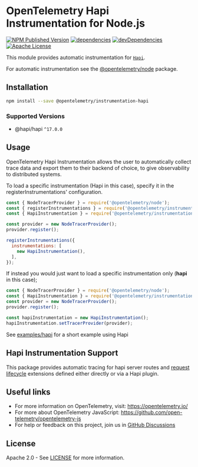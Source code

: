 # OpenTelemetry Hapi Instrumentation for Node.js

[![NPM Published Version][npm-img]][npm-url]
[![dependencies][dependencies-image]][dependencies-url]
[![devDependencies][devDependencies-image]][devDependencies-url]
[![Apache License][license-image]][license-image]

This module provides automatic instrumentation for [`Hapi`](https://hapi.dev).

For automatic instrumentation see the
[@opentelemetry/node](https://github.com/open-telemetry/opentelemetry-js/tree/main/packages/opentelemetry-node) package.

## Installation

```bash
npm install --save @opentelemetry/instrumentation-hapi
```

### Supported Versions

- @hapi/hapi `^17.0.0`

## Usage

OpenTelemetry Hapi Instrumentation allows the user to automatically collect trace data and export them to their backend of choice, to give observability to distributed systems.

To load a specific instrumentation (Hapi in this case), specify it in the registerInstrumentations' configuration.

```js
const { NodeTracerProvider } = require('@opentelemetry/node');
const { registerInstrumentations } = require('@opentelemetry/instrumentation');
const { HapiInstrumentation } = require('@opentelemetry/instrumentation-hapi');

const provider = new NodeTracerProvider();
provider.register();

registerInstrumentations({
  instrumentations: [
    new HapiInstrumentation(),
  ],
});
```

If instead you would just want to load a specific instrumentation only (**hapi** in this case);

```js
const { NodeTracerProvider } = require('@opentelemetry/node');
const { HapiInstrumentation } = require('@opentelemetry/instrumentation-hapi');
const provider = new NodeTracerProvider();
provider.register();

const hapiInstrumentation = new HapiInstrumentation();
hapiInstrumentation.setTracerProvider(provider);
```

See [examples/hapi](https://github.com/open-telemetry/opentelemetry-js-contrib/tree/main/examples/hapi) for a short example using Hapi

<!-- 
The dev dependency of `@hapi/podium@4.1.1` is required to force the compatible type declarations. See: https://github.com/hapijs/hapi/issues/4240
-->

## Hapi Instrumentation Support

This package provides automatic tracing for hapi server routes and [request lifecycle](https://github.com/hapijs/hapi/blob/main/API.md#request-lifecycle) extensions defined either directly or via a Hapi plugin.

## Useful links

- For more information on OpenTelemetry, visit: <https://opentelemetry.io/>
- For more about OpenTelemetry JavaScript: <https://github.com/open-telemetry/opentelemetry-js>
- For help or feedback on this project, join us in [GitHub Discussions][discussions-url]

## License

Apache 2.0 - See [LICENSE][license-url] for more information.

[discussions-url]: https://github.com/open-telemetry/opentelemetry-js/discussions
[license-url]: https://github.com/open-telemetry/opentelemetry-js-contrib/blob/main/LICENSE
[license-image]: https://img.shields.io/badge/license-Apache_2.0-green.svg?style=flat
[dependencies-image]: https://status.david-dm.org/gh/open-telemetry/opentelemetry-js-contrib.svg?path=plugins%2Fnode%2Fopentelemetry-instrumentation-hapi
[dependencies-url]: https://david-dm.org/open-telemetry/opentelemetry-js-contrib?path=plugins%2Fnode%2Fopentelemetry-instrumentation-hapi
[devDependencies-image]: https://status.david-dm.org/gh/open-telemetry/opentelemetry-js-contrib.svg?path=plugins%2Fnode%2Fopentelemetry-instrumentation-hapi&type=dev
[devDependencies-url]: https://david-dm.org/open-telemetry/opentelemetry-js-contrib?path=plugins%2Fnode%2Fopentelemetry-instrumentation-hapi&type=dev
[npm-url]: https://www.npmjs.com/package/@opentelemetry/instrumentation-hapi
[npm-img]: https://badge.fury.io/js/%40opentelemetry%2Finstrumentation-hapi.svg
